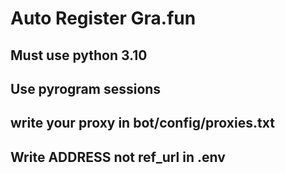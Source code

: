 # Auto Register Gra.fun
## Must use python 3.10
## Use pyrogram sessions
## write your proxy in bot/config/proxies.txt
## Write ADDRESS not ref_url in .env
